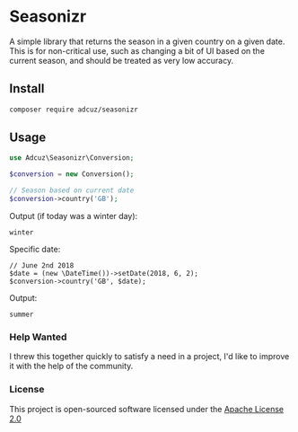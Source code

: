 # Seasonizr
A simple library that returns the season in a given country on a given date. This is for non-critical use, such as changing a bit of UI based on the current season, and should be treated as very low accuracy.

## Install
```bash
composer require adcuz/seasonizr
```

## Usage
```php
use Adcuz\Seasonizr\Conversion;

$conversion = new Conversion();

// Season based on current date
$conversion->country('GB');
```
Output (if today was a winter day):
```
winter
```
Specific date:
```
// June 2nd 2018
$date = (new \DateTime())->setDate(2018, 6, 2);
$conversion->country('GB', $date);
```
Output:
```
summer
```

### Help Wanted

I threw this together quickly to satisfy a need in a project, I'd like to improve it with the help of the community.

### License

This project is open-sourced software licensed under the [Apache License 2.0](http://www.apache.org/licenses/)
